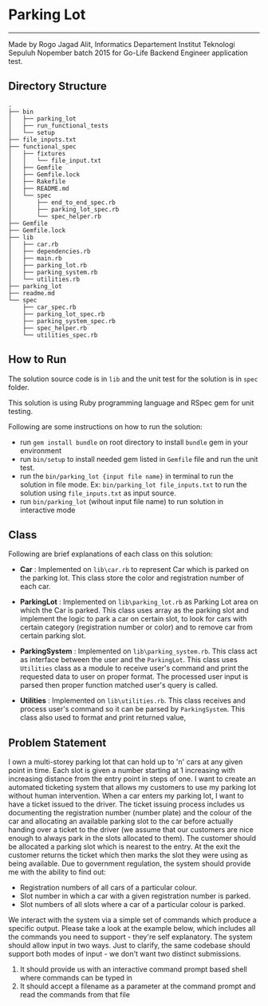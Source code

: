 # Parking Lot
___
Made by Rogo Jagad Alit, Informatics Departement Institut Teknologi Sepuluh Nopember batch 2015 for Go-Life Backend Engineer application test.


## Directory Structure
```
.
├── bin
│   ├── parking_lot
│   ├── run_functional_tests
│   └── setup
├── file_inputs.txt
├── functional_spec
│   ├── fixtures
│   │   └── file_input.txt
│   ├── Gemfile
│   ├── Gemfile.lock
│   ├── Rakefile
│   ├── README.md
│   └── spec
│       ├── end_to_end_spec.rb
│       ├── parking_lot_spec.rb
│       └── spec_helper.rb
├── Gemfile
├── Gemfile.lock
├── lib
│   ├── car.rb
│   ├── dependencies.rb
│   ├── main.rb
│   ├── parking_lot.rb
│   ├── parking_system.rb
│   └── utilities.rb
├── parking_lot
├── readme.md
└── spec
    ├── car_spec.rb
    ├── parking_lot_spec.rb
    ├── parking_system_spec.rb
    ├── spec_helper.rb
    └── utilities_spec.rb

```

## How to Run
The solution source code is in `lib`
 and the unit test for the solution is in `spec` folder.

This solution is using Ruby programming language and RSpec gem for unit testing.

Following are some instructions on how to run the solution:
* run `gem install bundle` on root directory to install `bundle` gem in your environment
* run `bin/setup` to install needed gem listed in `Gemfile` file and run the unit test.
* run the `bin/parking_lot {input file name}` in terminal to run the solution in file mode. Ex: `bin/parking_lot file_inputs.txt` to run the solution using `file_inputs.txt` as input source.
* run `bin/parking_lot` (wihout input file name) to run solution in interactive mode

## Class
Following are brief explanations of each class on this solution:
* **Car** : Implemented on `lib\car.rb` to represent Car which is parked on the parking lot. This class store the color and registration number of each car.

* **ParkingLot** : Implemented on `lib\parking_lot.rb` as Parking Lot area on which the Car is parked. This class uses array as the parking slot and implement the logic to park a car on certain slot, to look for cars with certain category (registration number or color) and to remove car from certain parking slot.

* **ParkingSystem** : Implemented on `lib\parking_system.rb`. This class act as interface between the user and the `ParkingLot`. This class uses `Utilities` class as a module to receive user's command and print the requested data to user on proper format. The processed user input is parsed then proper function matched user's query is called.

* **Utilities** : Implemented on `lib\utilities.rb`. This class receives and process user's command so it can be parsed by `ParkingSystem`. This class also used to format and print returned value,

## Problem Statement
I own a multi-storey parking lot that can hold up to 'n' cars at any given point in time.
Each slot is given a number starting at 1 increasing with increasing distance from the
entry point in steps of one. I want to create an automated ticketing system that allows
my customers to use my parking lot without human intervention.
When a car enters my parking lot, I want to have a ticket issued to the driver. The ticket
issuing process includes us documenting the registration number (number plate) and
the colour of the car and allocating an available parking slot to the car before actually
handing over a ticket to the driver (we assume that our customers are nice enough to
always park in the slots allocated to them). The customer should be allocated a parking
slot which is nearest to the entry. At the exit the customer returns the ticket which then
marks the slot they were using as being available.
Due to government regulation, the system should provide me with the ability to find out:
* Registration numbers of all cars of a particular colour.
* Slot number in which a car with a given registration number is parked.
* Slot numbers of all slots where a car of a particular colour is parked.

We interact with the system via a simple set of commands which produce a specific
output. Please take a look at the example below, which includes all the commands you
need to support - they're self explanatory. The system should allow input in two ways.
Just to clarify, the same codebase should support both modes of input - we don't want
two distinct submissions.
1) It should provide us with an interactive command prompt based shell where
commands can be typed in
2) It should accept a filename as a parameter at the command prompt and read the
commands from that file
